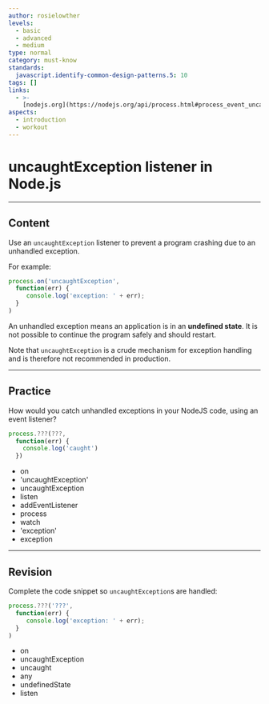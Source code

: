 ```yaml
---
author: rosielowther
levels:
  - basic
  - advanced
  - medium
type: normal
category: must-know
standards:
  javascript.identify-common-design-patterns.5: 10
tags: []
links:
  - >-
    [nodejs.org](https://nodejs.org/api/process.html#process_event_uncaughtexception){website}
aspects:
  - introduction
  - workout
---
```


# uncaughtException listener in Node.js


---

## Content

Use an `uncaughtException` listener to prevent a program crashing due to an unhandled exception.

For example:

```javascript
process.on('uncaughtException',
  function(err) {
     console.log('exception: ' + err);
  }
)
```

An unhandled exception means an application is in an **undefined state**. It is not possible to continue the program safely and should restart.

Note that `uncaughtException` is a crude mechanism for exception handling and is therefore not recommended in production.


---

## Practice

How would you catch unhandled exceptions in your NodeJS code, using an event listener?

```javascript
process.???(???,
  function(err) {
    console.log('caught')
  })
```

* on
* 'uncaughtException'
* uncaughtException
* listen
* addEventListener
* process
* watch
* 'exception'
* exception


---

## Revision

Complete the code snippet so `uncaughtException`s are handled:

```javascript
process.???('???',
  function(err) {
     console.log('exception: ' + err);
  }
)
```

* on
* uncaughtException
* uncaught
* any
* undefinedState
* listen

